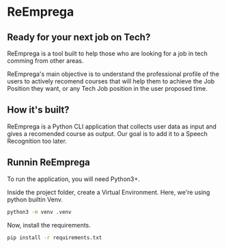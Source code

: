 # ReEmprega

## Ready for your next job on Tech?

ReEmprega is a tool built to help those who are looking for a job in tech comming from other areas.  

ReEmprega's main objective is to understand the professional profile of the users to actively recomend courses that will help them to achieve the Job Position they want, or any Tech Job position in the user proposed time.

## How it's built?

ReEmprega is a Python CLI application that collects user data as input and gives a recomended course as output. Our goal is to add it to a Speech Recognition too later.

## Runnin ReEmprega

To run the application, you will need Python3+.

Inside the project folder, create a Virtual Environment. Here, we're using python builtin Venv.

```bash
python3 -m venv .venv
```

Now, install the requirements.

```bash
pip install -r requirements.txt
```

